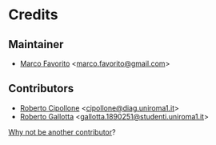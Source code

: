 # Credits

## Maintainer

* [Marco Favorito](https://github.com/marcofavorito) <[marco.favorito@gmail.com](mailto:marco.favorito@gmail.com)>

## Contributors

* [Roberto Cipollone](https://github.com/cipollone) <[cipollone@diag.uniroma1.it]([cipollone@diag.uniroma1.it)>
* [Roberto Gallotta](https://github.com/gallorob) <[gallotta.1890251@studenti.uniroma1.it]([gallotta.1890251@studenti.uniroma1.it )>

[Why not be another contributor](./contributing.md)? 
